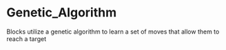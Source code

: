 # Genetic_Algorithm
Blocks utilize a genetic algorithm to learn a set of moves that allow them to reach a target
